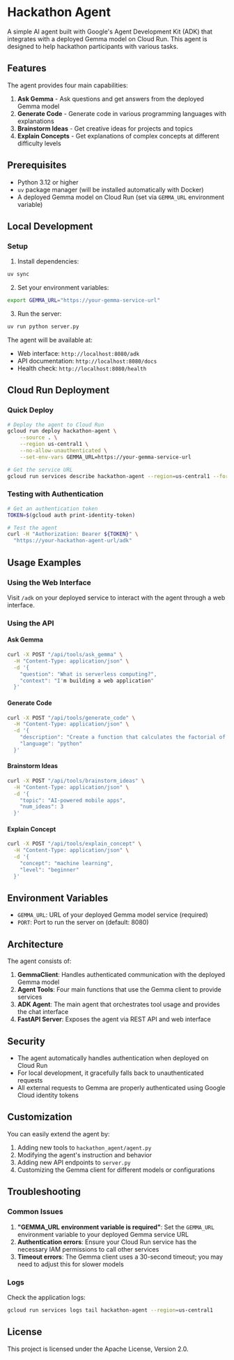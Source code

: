 # Hackathon Agent

A simple AI agent built with Google's Agent Development Kit (ADK) that integrates with a deployed Gemma model on Cloud Run. This agent is designed to help hackathon participants with various tasks.

## Features

The agent provides four main capabilities:

1. **Ask Gemma** - Ask questions and get answers from the deployed Gemma model
2. **Generate Code** - Generate code in various programming languages with explanations
3. **Brainstorm Ideas** - Get creative ideas for projects and topics
4. **Explain Concepts** - Get explanations of complex concepts at different difficulty levels

## Prerequisites

- Python 3.12 or higher
- `uv` package manager (will be installed automatically with Docker)
- A deployed Gemma model on Cloud Run (set via `GEMMA_URL` environment variable)

## Local Development

### Setup

1. Install dependencies:

```bash
uv sync
```

2. Set your environment variables:

```bash
export GEMMA_URL="https://your-gemma-service-url"
```

3. Run the server:

```bash
uv run python server.py
```

The agent will be available at:

- Web interface: `http://localhost:8080/adk`
- API documentation: `http://localhost:8080/docs`
- Health check: `http://localhost:8080/health`

## Cloud Run Deployment

### Quick Deploy

```bash
# Deploy the agent to Cloud Run
gcloud run deploy hackathon-agent \
    --source . \
    --region us-central1 \
    --no-allow-unauthenticated \
    --set-env-vars GEMMA_URL=https://your-gemma-service-url

# Get the service URL
gcloud run services describe hackathon-agent --region=us-central1 --format='value(status.url)'
```

### Testing with Authentication

```bash
# Get an authentication token
TOKEN=$(gcloud auth print-identity-token)

# Test the agent
curl -H "Authorization: Bearer ${TOKEN}" \
  "https://your-hackathon-agent-url/adk"
```

## Usage Examples

### Using the Web Interface

Visit `/adk` on your deployed service to interact with the agent through a web interface.

### Using the API

#### Ask Gemma

```bash
curl -X POST "/api/tools/ask_gemma" \
  -H "Content-Type: application/json" \
  -d '{
    "question": "What is serverless computing?",
    "context": "I'm building a web application"
  }'
```

#### Generate Code

```bash
curl -X POST "/api/tools/generate_code" \
  -H "Content-Type: application/json" \
  -d '{
    "description": "Create a function that calculates the factorial of a number",
    "language": "python"
  }'
```

#### Brainstorm Ideas

```bash
curl -X POST "/api/tools/brainstorm_ideas" \
  -H "Content-Type: application/json" \
  -d '{
    "topic": "AI-powered mobile apps",
    "num_ideas": 3
  }'
```

#### Explain Concept

```bash
curl -X POST "/api/tools/explain_concept" \
  -H "Content-Type: application/json" \
  -d '{
    "concept": "machine learning",
    "level": "beginner"
  }'
```

## Environment Variables

- `GEMMA_URL`: URL of your deployed Gemma model service (required)
- `PORT`: Port to run the server on (default: 8080)

## Architecture

The agent consists of:

1. **GemmaClient**: Handles authenticated communication with the deployed Gemma model
2. **Agent Tools**: Four main functions that use the Gemma client to provide services
3. **ADK Agent**: The main agent that orchestrates tool usage and provides the chat interface
4. **FastAPI Server**: Exposes the agent via REST API and web interface

## Security

- The agent automatically handles authentication when deployed on Cloud Run
- For local development, it gracefully falls back to unauthenticated requests
- All external requests to Gemma are properly authenticated using Google Cloud identity tokens

## Customization

You can easily extend the agent by:

1. Adding new tools to `hackathon_agent/agent.py`
2. Modifying the agent's instruction and behavior
3. Adding new API endpoints to `server.py`
4. Customizing the Gemma client for different models or configurations

## Troubleshooting

### Common Issues

1. **"GEMMA_URL environment variable is required"**: Set the `GEMMA_URL` environment variable to your deployed Gemma service URL
2. **Authentication errors**: Ensure your Cloud Run service has the necessary IAM permissions to call other services
3. **Timeout errors**: The Gemma client uses a 30-second timeout; you may need to adjust this for slower models

### Logs

Check the application logs:

```bash
gcloud run services logs tail hackathon-agent --region=us-central1
```

## License

This project is licensed under the Apache License, Version 2.0.
